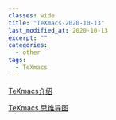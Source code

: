 ```yaml
---
classes: wide
title: "TeXmacs-2020-10-13"
last_modified_at: 2020-10-13
excerpt: ""
categories:
  - other
tags:
  - TeXmacs
---
```


[TeXmacs介绍](http://www.yinwang.org/blog-cn/2012/09/18/texmacs)

[TeXmacs 思维导图](http://www.mindomo.com/view.htm?m=b207992c90c046bdbe4053cbdf88b5d5)
